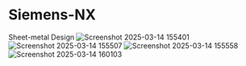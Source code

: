 # Siemens-NX
Sheet-metal Design
![Screenshot 2025-03-14 155401](https://github.com/user-attachments/assets/bd43c42c-e3ae-45d7-a402-09942fd79c80)
![Screenshot 2025-03-14 155507](https://github.com/user-attachments/assets/3a785cac-4313-4427-bf41-a0d73a596b02)
![Screenshot 2025-03-14 155558](https://github.com/user-attachments/assets/77be72d4-115c-4249-8303-b0e3dd4e85a5)
![Screenshot 2025-03-14 160103](https://github.com/user-attachments/assets/5741d8b2-0305-45c1-a82d-28f3423218c7)
